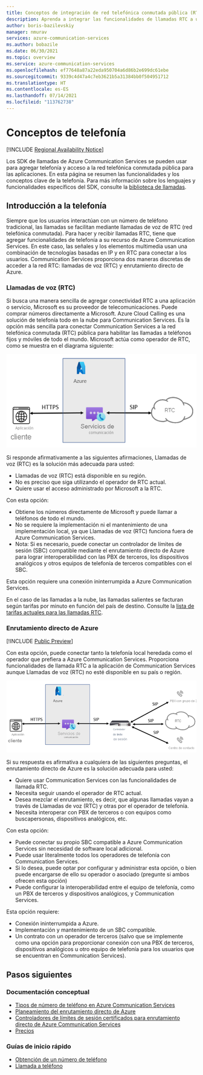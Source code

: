 ```yaml
---
title: Conceptos de integración de red telefónica conmutada pública (RTC) para Azure Communication Services
description: Aprenda a integrar las funcionalidades de llamadas RTC a una aplicación de Azure Communication Services.
author: boris-bazilevskiy
manager: nmurav
services: azure-communication-services
ms.author: bobazile
ms.date: 06/30/2021
ms.topic: overview
ms.service: azure-communication-services
ms.openlocfilehash: ef77648a87a22eda950704a6d86b2e699dc61ebe
ms.sourcegitcommit: 9339c4d47a4c7eb3621b5a31384bb0f504951712
ms.translationtype: HT
ms.contentlocale: es-ES
ms.lasthandoff: 07/14/2021
ms.locfileid: "113762738"
---
```

# <a name="telephony-concepts"></a>Conceptos de telefonía

[!INCLUDE [Regional Availability Notice](../../includes/regional-availability-include.md)]

Los SDK de llamadas de Azure Communication Services se pueden usar para agregar telefonía y acceso a la red telefónica conmutada pública para las aplicaciones. En esta página se resumen las funcionalidades y los conceptos clave de la telefonía. Para más información sobre los lenguajes y funcionalidades específicos del SDK, consulte la [biblioteca de llamadas](../../quickstarts/voice-video-calling/calling-client-samples.md).

## <a name="overview-of-telephony"></a>Introducción a la telefonía
Siempre que los usuarios interactúan con un número de teléfono tradicional, las llamadas se facilitan mediante llamadas de voz de RTC (red telefónica conmutada). Para hacer y recibir llamadas RTC, tiene que agregar funcionalidades de telefonía a su recurso de Azure Communication Services. En este caso, las señales y los elementos multimedia usan una combinación de tecnologías basadas en IP y en RTC para conectar a los usuarios. Communication Services proporciona dos maneras discretas de acceder a la red RTC: llamadas de voz (RTC) y enrutamiento directo de Azure.

### <a name="voice-calling-pstn"></a>Llamadas de voz (RTC)

Si busca una manera sencilla de agregar conectividad RTC a una aplicación o servicio, Microsoft es su proveedor de telecomunicaciones. Puede comprar números directamente a Microsoft. Azure Cloud Calling es una solución de telefonía todo en la nube para Communication Services. Es la opción más sencilla para conectar Communication Services a la red telefónica conmutada (RTC) pública para habilitar las llamadas a teléfonos fijos y móviles de todo el mundo. Microsoft actúa como operador de RTC, como se muestra en el diagrama siguiente:

![Diagrama de llamadas de voz (RTC).](../media/telephony-concept/azure-calling-diagram.png)

Si responde afirmativamente a las siguientes afirmaciones, Llamadas de voz (RTC) es la solución más adecuada para usted:
- Llamadas de voz (RTC) está disponible en su región.
- No es preciso que siga utilizando el operador de RTC actual.
- Quiere usar el acceso administrado por Microsoft a la RTC.

Con esta opción:
- Obtiene los números directamente de Microsoft y puede llamar a teléfonos de todo el mundo.
- No se requiere la implementación ni el mantenimiento de una implementación local, ya que Llamadas de voz (RTC) funciona fuera de Azure Communication Services.
- Nota: Si es necesario, puede conectar un controlador de límites de sesión (SBC) compatible mediante el enrutamiento directo de Azure para lograr interoperabilidad con las PBX de terceros, los dispositivos analógicos y otros equipos de telefonía de terceros compatibles con el SBC.

Esta opción requiere una conexión ininterrumpida a Azure Communication Services.  

En el caso de las llamadas a la nube, las llamadas salientes se facturan según tarifas por minuto en función del país de destino. Consulte la [lista de tarifas actuales para las llamadas RTC](https://github.com/Azure/Communication/blob/master/pricing/communication-services-pstn-rates.csv).

### <a name="azure-direct-routing"></a>Enrutamiento directo de Azure

[!INCLUDE [Public Preview](../../includes/public-preview-include-document.md)]

Con esta opción, puede conectar tanto la telefonía local heredada como el operador que prefiera a Azure Communication Services. Proporciona funcionalidades de llamada RTC a la aplicación de Communication Services aunque Llamadas de voz (RTC) no esté disponible en su país o región. 

![Diagrama del enrutamiento directo de Azure.](../media/telephony-concept/sip-interface-diagram.png)

Si su respuesta es afirmativa a cualquiera de las siguientes preguntas, el enrutamiento directo de Azure es la solución adecuada para usted:

- Quiere usar Communication Services con las funcionalidades de llamada RTC.
- Necesita seguir usando el operador de RTC actual.
- Desea mezclar el enrutamiento, es decir, que algunas llamadas vayan a través de Llamadas de voz (RTC) y otras por el operador de telefonía.
- Necesita interoperar con PBX de terceros o con equipos como buscapersonas, dispositivos analógicos, etc.

Con esta opción:

- Puede conectar su propio SBC compatible a Azure Communication Services sin necesidad de software local adicional.
- Puede usar literalmente todos los operadores de telefonía con Communication Services.
- Si lo desea, puede optar por configurar y administrar esta opción, o bien puede encargarse de ello su operador o asociado (pregunte si ambos ofrecen esta opción)
- Puede configurar la interoperabilidad entre el equipo de telefonía, como un PBX de terceros y dispositivos analógicos, y Communication Services.

Esta opción requiere:

- Conexión ininterrumpida a Azure.
- Implementación y mantenimiento de un SBC compatible.
- Un contrato con un operador de terceros (salvo que se implemente como una opción para proporcionar conexión con una PBX de terceros, dispositivos analógicos u otro equipo de telefonía para los usuarios que se encuentran en Communication Services).

## <a name="next-steps"></a>Pasos siguientes

### <a name="conceptual-documentation"></a>Documentación conceptual

- [Tipos de número de teléfono en Azure Communication Services](./plan-solution.md)
- [Planeamiento del enrutamiento directo de Azure](./sip-interface-infrastructure.md)
- [Controladores de límites de sesión certificados para enrutamiento directo de Azure Communication Services](./certified-session-border-controllers.md)
- [Precios](../pricing.md)

### <a name="quickstarts"></a>Guías de inicio rápido

- [Obtención de un número de teléfono](../../quickstarts/telephony-sms/get-phone-number.md)
- [Llamada a teléfono](../../quickstarts/voice-video-calling/pstn-call.md)
